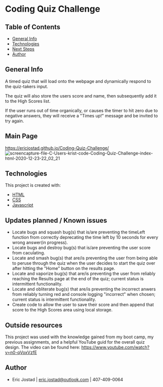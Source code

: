 # Coding Quiz Challenge

## Table of Contents
- [General Info](#general-info)
- [Technologies](#technologies)
- [Next Steps](#next-Steps)
- [Author](#author)

## General Info
A timed quiz that will load onto the webpage and dynamically respond to the quiz-takers input.

The quiz will also store the users score and name, then subsequently add it to the High Scores list. 

If the user runs out of time organically, or causes the timer to hit zero due to negative answers, they 
will receive a "Times up!" message and be invited to try again.

## Main Page
https://ericjostad.github.io/Coding-Quiz-Challenge/
![screencapture-file-C-Users-krist-code-Coding-Quiz-Challenge-index-html-2020-12-23-22_02_21](https://user-images.githubusercontent.com/71619046/103065107-98f56100-456a-11eb-9d26-a98a15dd20f4.png)

## Technologies
This project is created with:
- [HTML](https://html.com/)
- [CSS](https://www.w3.org/Style/CSS/Overview.en.html)
- [Javascript](https://www.javascript.com/)

## Updates planned / Known issues
- Locate bugs and squash bug(s) that is/are preventing the timeLeft function from correctly deprecating the time left by 10 seconds for every wrong answer(in progress). 
- Locate bugs and destroy bug(s) that is/are preventing the user score from caculating. 
- Locate and smash bug(s) that are/is preventing the user from being able to peruse through the quiz when the user decides to start the quiz over after hitting the "Home" button on the results page. 
- Locate and vaporize bug(s) that are/is preventing the user from reliably reaching the Results page at the end of the quiz; current status is intermittent functionality. 
- Locate and obliterate bug(s) that are/is preventing the incorrect anwers from reliably turning red and console logging "incorrect" when chosen; current status is intermittent functionality.
- Create code to allow the user to save their score and then append that score to the High Scores area using local storage. 

## Outside resources
This project was used with the knowledge gained from my boot camp, my previous assignments, and a helpful YouTube guid for the overall quiz design. The video can be found here: 
https://www.youtube.com/watch?v=n0-qVoxVzfE

## Author
- Eric Jostad | eric.jostad@outlook.com | 407-409-0064